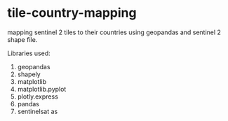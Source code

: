 # tile-country-mapping
mapping sentinel 2 tiles to their countries using geopandas and sentinel 2 shape file.

Libraries used:
1. geopandas
2. shapely
3. matplotlib
4. matplotlib.pyplot 
5. plotly.express 
6. pandas
7. sentinelsat as 
